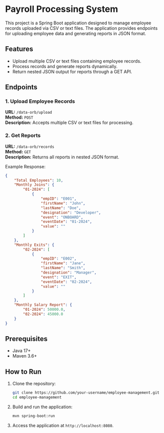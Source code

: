 
# Payroll Processing System

This project is a Spring Boot application designed to manage employee records uploaded via CSV or text files. The application provides endpoints for uploading employee data and generating reports in JSON format. 

## Features

- Upload multiple CSV or text files containing employee records.
- Process records and generate reports dynamically.
- Return nested JSON output for reports through a GET API.


## Endpoints

### 1. Upload Employee Records
**URL:** `/data-orb/upload`  
**Method:** `POST`  
**Description:** Accepts multiple CSV or text files for processing.


### 2. Get Reports
**URL:** `/data-orb/records`  
**Method:** `GET`  
**Description:** Returns all reports in nested JSON format.

Example Response:
```json
{
    "Total Employees": 10,
    "Monthly Joins": {
        "01-2024": [
            {
                "empID": "E001",
                "firstName": "John",
                "lastName": "Doe",
                "designation": "Developer",
                "event": "ONBOARD",
                "eventDate": "01-2024",
                "value": ""
            }
        ]
    },
    "Monthly Exits": {
        "02-2024": [
            {
                "empID": "E002",
                "firstName": "Jane",
                "lastName": "Smith",
                "designation": "Manager",
                "event": "EXIT",
                "eventDate": "02-2024",
                "value": ""
            }
        ]
    },
    "Monthly Salary Report": {
        "01-2024": 50000.0,
        "02-2024": 45000.0
    }
}
```

## Prerequisites

- Java 17+
- Maven 3.6+

## How to Run

1. Clone the repository:
   ```bash
   git clone https://github.com/your-username/employee-management.git
   cd employee-management
   ```
2. Build and run the application:
   ```bash
   mvn spring-boot:run
   ```
3. Access the application at `http://localhost:8080`.
